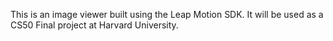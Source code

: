 This is an image viewer built using the Leap Motion SDK. It will be used as a CS50 Final project at Harvard University.